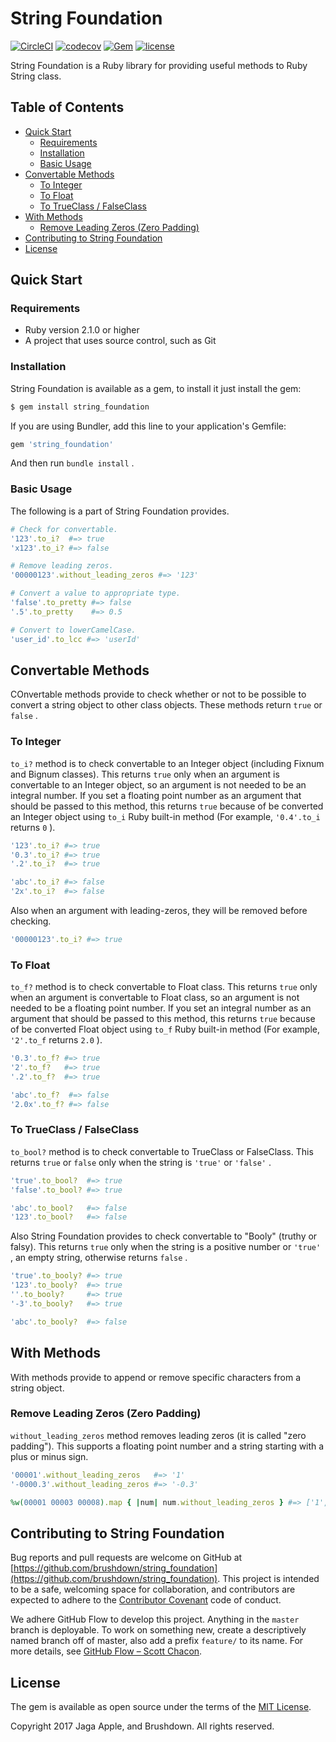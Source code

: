<!-- ======================================================================= -->
<!-- README                                                                  -->
<!-- ======================================================================= -->
# String Foundation

[![CircleCI](https://img.shields.io/circleci/project/github/brushdown/string_foundation/master.svg)](https://circleci.com/gh/brushdown/string_foundation)
[![codecov](https://img.shields.io/codecov/c/github/brushdown/string_foundation/master.svg)](https://codecov.io/gh/brushdown/string_foundation)
[![Gem](https://img.shields.io/gem/v/string_foundation.svg)](https://rubygems.org/gems/string_foundation/)
[![license](https://img.shields.io/github/license/brushdown/string_foundation.svg)](https://opensource.org/licenses/MIT)

String Foundation is a Ruby library for providing useful methods to Ruby String
class.


## Table of Contents

<!-- MarkdownTOC autolink="true" bracket="round" -->

- [Quick Start](#quick-start)
  - [Requirements](#requirements)
  - [Installation](#installation)
  - [Basic Usage](#basic-usage)
- [Convertable Methods](#convertable-methods)
  - [To Integer](#to-integer)
  - [To Float](#to-float)
  - [To TrueClass / FalseClass](#to-trueclass--falseclass)
- [With Methods](#with-methods)
  - [Remove Leading Zeros \(Zero Padding\)](#remove-leading-zeros-zero-padding)
- [Contributing to String Foundation](#contributing-to-string-foundation)
- [License](#license)

<!-- /MarkdownTOC -->


## Quick Start
### Requirements
- Ruby version 2.1.0 or higher
- A project that uses source control, such as Git

### Installation
String Foundation is available as a gem, to install it just install the gem:

```bash
$ gem install string_foundation
```

If you are using Bundler, add this line to your application's Gemfile:

```ruby
gem 'string_foundation'
```

And then run `bundle install` .

### Basic Usage
The following is a part of String Foundation provides.

```ruby
# Check for convertable.
'123'.to_i?  #=> true
'x123'.to_i? #=> false

# Remove leading zeros.
'00000123'.without_leading_zeros #=> '123'

# Convert a value to appropriate type.
'false'.to_pretty #=> false
'.5'.to_pretty    #=> 0.5

# Convert to lowerCamelCase.
'user_id'.to_lcc #=> 'userId'
```


## Convertable Methods
COnvertable methods provide to check whether or not to be possible to convert
a string object to other class objects. These methods return `true` or `false` .

### To Integer
`to_i?` method is to check convertable to an Integer object (including Fixnum
and Bignum classes).
This returns `true` only when an argument is convertable to an Integer object, so
an argument is not needed to be an integral number. If you set a floating point number
as an argument that should be passed to this method, this returns `true` because of
be converted an Integer object using `to_i` Ruby built-in method (For example,
`'0.4'.to_i` returns `0` ).

```ruby
'123'.to_i? #=> true
'0.3'.to_i? #=> true
'.2'.to_i?  #=> true

'abc'.to_i? #=> false
'2x'.to_i?  #=> false
```

Also when an argument with leading-zeros, they will be removed before checking.

```ruby
'00000123'.to_i? #=> true
```

### To Float
`to_f?` method is to check convertable to Float class.
This returns `true` only when an argument is convertable to Float class, so
an argument is not needed to be a floating point number. If you set an integral number
as an argument that should be passed to this method, this returns `true` because of
be converted Float object using `to_f` Ruby built-in method (For example, `'2'.to_f`
returns `2.0` ).

```ruby
'0.3'.to_f? #=> true
'2'.to_f?   #=> true
'.2'.to_f?  #=> true

'abc'.to_f?  #=> false
'2.0x'.to_f? #=> false
```


### To TrueClass / FalseClass
`to_bool?` method is to check convertable to TrueClass or FalseClass.
This returns `true` or `false` only when the string is `'true'` or `'false'` .

```ruby
'true'.to_bool?  #=> true
'false'.to_bool? #=> true

'abc'.to_bool?   #=> false
'123'.to_bool?   #=> false
```

Also String Foundation provides to check convertable to "Booly" (truthy or falsy).
This returns `true` only when the string is a positive number or `'true'` ,
an empty string, otherwise returns `false` .

```ruby
'true'.to_booly? #=> true
'123'.to_booly?  #=> true
''.to_booly?     #=> true
'-3'.to_booly?   #=> true

'abc'.to_booly?  #=> false
```


## With Methods
With methods provide to append or remove specific characters from a string object.

### Remove Leading Zeros (Zero Padding)
`without_leading_zeros` method removes leading zeros (it is called "zero padding").
This supports a floating point number and a string starting with a plus or minus sign.

```ruby
'00001'.without_leading_zeros   #=> '1'
'-0000.3'.without_leading_zeros #=> '-0.3'

%w(00001 00003 00008).map { |num| num.without_leading_zeros } #=> ['1', '3', '8']
```


## Contributing to String Foundation
Bug reports and pull requests are welcome on GitHub at
[https://github.com/brushdown/string_foundation](https://github.com/brushdown/string_foundation).
This project is intended to be a safe, welcoming space for collaboration, and
contributors are expected to adhere to the [Contributor Covenant](http://contributor-covenant.org)
code of conduct.

We adhere GitHub Flow to develop this project. Anything in the `master` branch
is deployable. To work on something new, create a descriptively named branch
off of master, also add a prefix `feature/` to its name.
For more details, see [GitHub Flow – Scott Chacon](http://scottchacon.com/2011/08/31/github-flow.html).


## License
The gem is available as open source under the terms of the [MIT License](http://opensource.org/licenses/MIT).

Copyright 2017 Jaga Apple, and Brushdown. All rights reserved.
